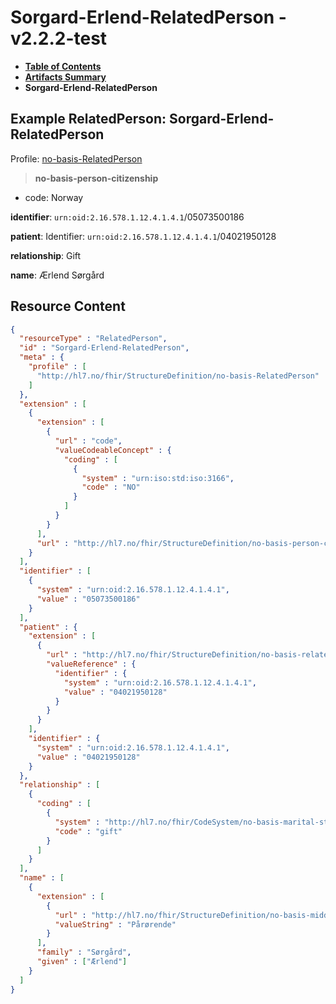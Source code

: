 # Sorgard-Erlend-RelatedPerson - v2.2.2-test

* [**Table of Contents**](toc.md)
* [**Artifacts Summary**](artifacts.md)
* **Sorgard-Erlend-RelatedPerson**

## Example RelatedPerson: Sorgard-Erlend-RelatedPerson

Profile: [no-basis-RelatedPerson](StructureDefinition-no-basis-RelatedPerson.md)

> **no-basis-person-citizenship**
* code: Norway

**identifier**: `urn:oid:2.16.578.1.12.4.1.4.1`/05073500186

**patient**: Identifier: `urn:oid:2.16.578.1.12.4.1.4.1`/04021950128

**relationship**: Gift

**name**: Ærlend Sørgård 



## Resource Content

```json
{
  "resourceType" : "RelatedPerson",
  "id" : "Sorgard-Erlend-RelatedPerson",
  "meta" : {
    "profile" : [
      "http://hl7.no/fhir/StructureDefinition/no-basis-RelatedPerson"
    ]
  },
  "extension" : [
    {
      "extension" : [
        {
          "url" : "code",
          "valueCodeableConcept" : {
            "coding" : [
              {
                "system" : "urn:iso:std:iso:3166",
                "code" : "NO"
              }
            ]
          }
        }
      ],
      "url" : "http://hl7.no/fhir/StructureDefinition/no-basis-person-citizenship"
    }
  ],
  "identifier" : [
    {
      "system" : "urn:oid:2.16.578.1.12.4.1.4.1",
      "value" : "05073500186"
    }
  ],
  "patient" : {
    "extension" : [
      {
        "url" : "http://hl7.no/fhir/StructureDefinition/no-basis-relatedperson-person-reference",
        "valueReference" : {
          "identifier" : {
            "system" : "urn:oid:2.16.578.1.12.4.1.4.1",
            "value" : "04021950128"
          }
        }
      }
    ],
    "identifier" : {
      "system" : "urn:oid:2.16.578.1.12.4.1.4.1",
      "value" : "04021950128"
    }
  },
  "relationship" : [
    {
      "coding" : [
        {
          "system" : "http://hl7.no/fhir/CodeSystem/no-basis-marital-status",
          "code" : "gift"
        }
      ]
    }
  ],
  "name" : [
    {
      "extension" : [
        {
          "url" : "http://hl7.no/fhir/StructureDefinition/no-basis-middlename",
          "valueString" : "Pårørende"
        }
      ],
      "family" : "Sørgård",
      "given" : ["Ærlend"]
    }
  ]
}

```
